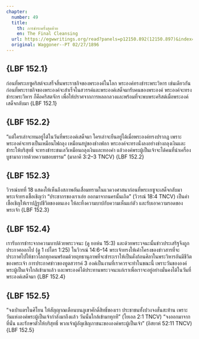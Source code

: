 ```yaml
---
chapter:
  number: 49
  title:
    th: การชำระครั้งสุดท้าย
    en: The Final Cleansing
  url: https://egwwritings.org/read?panels=p12150.892(12150.897)&index=0
  original: Waggoner--PT 02/27/1896
---
```


## {LBF 152.1}

ก่อนที่พระเยซูคริสต์จะเสร็จสิ้นพระราชกิจของพระองค์ในโลก พระองค์ทรงชำระพระวิหาร เช่นเดียวกัน ก่อนที่พระราชกิจของพระองค์จะสำเร็จในสวรรค์และพระองค์เสด็จมารับคนของพระองค์ พระองค์จะทรงชำระพระวิหาร ก็คือคริสตจักร เพื่อให้ปราศจากการหลอกลวงและพร้อมที่จะพบพระคริสต์เมื่อพระองค์เสด็จกลับมา {LBF 152.1}

## {LBF 152.2}

“แต่ใครเล่าจะทนอยู่ได้ในวันที่พระองค์เสด็จมา ใครเล่าจะยืนอยู่ได้เมื่อพระองค์ทรงปรากฏ เพราะพระองค์จะทรงเป็นเหมือนไฟถลุง เหมือนสบู่ของช่างฟอก พระองค์จะทรงนั่งลงอย่างช่างถลุงเงินและชำระให้บริสุทธิ์ จะทรงชำระชนเลวีเหมือนถลุงเงินและทองคำ แล้วองค์พระผู้เป็นเจ้าจะได้คนที่นำเครื่องบูชามาถวายด้วยความชอบธรรม” (มาลาคี 3:2–3 TNCV) {LBF 152.2}

## {LBF 152.3}

วิวรณ์บทที่ 18 แสดงให้เห็นถึงสภาพอันเสื่อมทรามในแวดวงศาสนาก่อนที่พระเยซูจะเสด็จกลับมา พระเจ้าทรงเชื้อเชิญว่า “ประชากรของเราเอ๋ย ออกมาจากนครนั้นเถิด” (วิวรณ์ 18:4 TNCV) เป็นคำเชื้อเชิญให้เราปฏิรูปชีวิตของตนเอง ให้ละทิ้งความบาปกับความเห็นแก่ตัว และรับเอาความรอดของพระเจ้า {LBF 152.3}

## {LBF 152.4}

เรารับการชำระจากความบาปด้วยพระวจนะ (ดู ยอห์น 15:3) และด้วยพระวจนะนั้นข่าวประเสริฐจึงถูกประกาศออกไป (ดู 1 เปโตร 1:25) ในวิวรณ์ 14:6–14 พระเจ้าทรงให้เค้าโครงของข่าวสารที่จะประกาศไปให้ชาวโลกทุกคนพร้อมด้วยฤทธานุภาพที่จะชำระเราให้เป็นดั่งก้อนศิลาในพระวิหารอันมีชีวิตของพระเจ้า การประกาศข่าวของทูตสวรรค์ 3 องค์เป็นงานที่เราควรจะทำในขณะนี้ เพราะวันขององค์พระผู้เป็นเจ้าใกล้เข้ามาแล้ว และพระองค์ได้ประทานพระวจนะแก่เราเพื่อเราจะอยู่อย่างมั่นคงได้ในวันที่พระองค์เสด็จมา {LBF 152.4}

## {LBF 152.5}

“จงเป่าแตรในศิโยน ให้สัญญาณเตือนบนภูเขาศักดิ์สิทธิ์ของเรา ประชาชนทั้งปวงจงสั่นสะท้าน เพราะวันแห่งองค์พระผู้เป็นเจ้ากำลังมาถึงแล้ว วันนั้นใกล้เข้ามาทุกที” (โยเอล 2:1 TNCV) “จงออกมาจากที่นั่น และรักษาตัวให้บริสุทธิ์ พวกเจ้าผู้อัญเชิญภาชนะขององค์พระผู้เป็นเจ้า” (อิสยาห์ 52:11 TNCV) {LBF 152.5}
